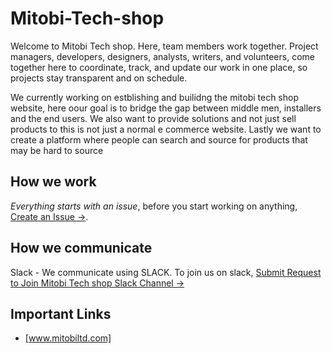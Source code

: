 # Mitobi-Tech-shop
Welcome to Mitobi Tech shop. Here,  team members work together. Project managers, developers, designers, analysts, writers, and volunteers, come together here to coordinate, track, and update our work in one place, so projects stay transparent and on schedule.

We currently working on estblishing and builidng the mitobi tech shop website, here oour goal is to bridge the gap between middle men, installers and the end users. We also want to provide solutions and not just sell products to this is not just a normal e commerce website. Lastly we want to create a platform where people can search and source for products that may be hard to source



## How we work
*Everything starts with an issue*, before you start working on anything, [Create an Issue  →](https://github.com/DaBible-Foundation/DaBible-MainHub/issues/new).

## How we communicate
Slack - We communicate using SLACK. To join us on slack, [Submit Request to Join Mitobi Tech shop Slack Channel  →](https://github.com/Mitobi-Integrated-Services/Mitobi-Tech-Shop/wiki/Slack-Channel)

## Important Links
- [www.mitobiltd.com]
